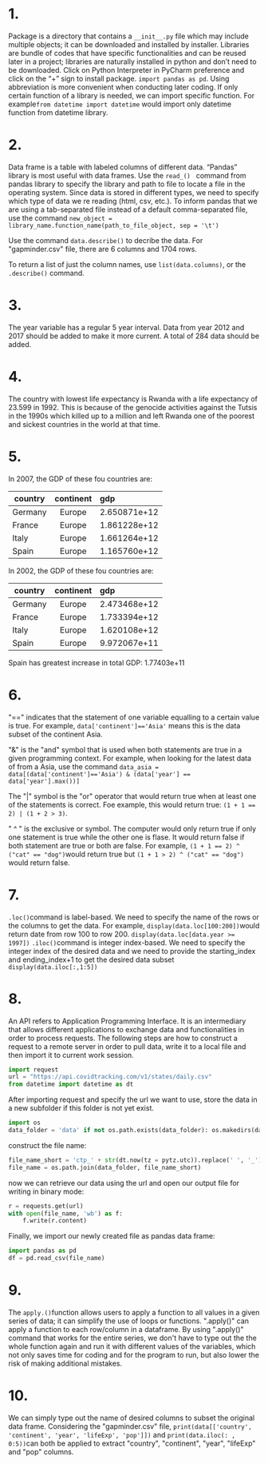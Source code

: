 # 1.	
Package is a directory that contains a ```__init__.py``` file which may include multiple objects; it can be downloaded and installed by installer. Libraries are bundle of codes that have specific functionalities and can be reused later in a project; libraries are naturally installed in python and don’t need to be downloaded. Click on Python Interpreter in PyCharm preference and click on the “+” sign to install package. ```import pandas as pd```. Using abbreviation is more convenient when conducting later coding. If only certain function of a library is needed, we can import specific function. For example```from datetime import datetime``` would import only datetime function from datetime library.

# 2.
Data frame is a table with labeled columns of different data. “Pandas” library is most useful with data frames. Use the ```read_() ``` command from pandas library to specify the library and path to file to locate a file in the operating system. Since data is stored in different types, we need to specify which type of data we re reading (html, csv, etc.). To inform pandas that we are using a tab-separated file instead of a default comma-separated file, use the command ```new_object = library_name.function_name(path_to_file_object, sep = '\t')```

Use the command ```data.describe()``` to decribe the data. For "gapminder.csv" file, there are 6 columns and 1704 rows. 

To return a list of just the column names, use ```list(data.columns)```, or the``` .describe()``` command.

# 3.
The year variable has a regular 5 year interval. Data from year 2012 and 2017 should be added to make it more current. A total of 284 data should be added.

# 4.
The country with lowest life expectancy is Rwanda with a life expectancy of 23.599 in 1992. This is because of the genocide activities against the Tutsis in the 1990s which killed up to a million and left Rwanda one of the poorest and sickest countries in the world at that time.

# 5.
In 2007, the GDP of these fou countries are:

| country | continent |      gdp     |
| ------- | :-------: | :----------- |
| Germany |  Europe   | 2.650871e+12 |
| France  |  Europe   | 1.861228e+12 |
| Italy   |  Europe   | 1.661264e+12 |
| Spain   |  Europe   | 1.165760e+12 |

In 2002, the GDP of these fou countries are:

| country | continent |      gdp     |
| ------- | :-------: | :----------- |
| Germany |  Europe   | 2.473468e+12 |
| France  |  Europe   | 1.733394e+12 |
| Italy   |  Europe   | 1.620108e+12 |
| Spain   |  Europe   | 9.972067e+11 |

Spain has greatest increase in total GDP: 1.77403e+11

# 6.
"==" indicates that the statement of one variable equalling to a certain value is true. For example, ```data['continent']=='Asia'``` means this is the data subset of the continent Asia. 

"&" is the "and" symbol that is used when both statements are true in a given programming context. For example, when looking for the latest data of from a Asia,  use the command ```data_asia = data[(data['continent']=='Asia') & (data['year'] == data['year'].max())]```

The "|" symbol is the "or" operator that would return true when at least one of the statements is correct. Foe example, this would return true: ```(1 + 1 == 2) | (1 + 2 > 3)```. 

" ^ " is the exclusive or symbol. The computer would only return true if only one statement is true while the other one is flase. It would return false if both statement are true or both are false. For example, ```(1 + 1 == 2) ^ ("cat" == "dog")```would return true but ```(1 + 1 > 2) ^ ("cat" == "dog")``` would return false. 

# 7.
```.loc()```command is label-based. We need to specify the name of the rows or the columns to get the data. 
For example, ```display(data.loc[100:200])```would return date from row 100 to row 200.
```display(data.loc[data.year >= 1997])```
```.iloc()```command is integer index-based. We need to specify the integer index of the desired data and we need to provide the starting_index and ending_index+1 to get the desired data subset
```display(data.iloc[:,1:5])```

# 8.
An API refers to Application Programming Interface. It is an intermediary that allows different applications to exchange data and functionalities in order to process requests. The following steps are how to construct a request to a remote server in order to pull data, write it to a local file and then import it to current work session.  

```python
import request
url = "https://api.covidtracking.com/v1/states/daily.csv"
from datetime import datetime as dt
```
After importing request and specify the url we want to use, store the data in a new subfolder if this folder is not yet exist.
```python
import os
data_folder = 'data' if not os.path.exists(data_folder): os.makedirs(data_folder)
```
construct the file name:
```python
file_name_short = 'ctp_' + str(dt.now(tz = pytz.utc)).replace(' ', '_') + '.csv'
file_name = os.path.join(data_folder, file_name_short)
```
now we can retrieve our data using the url and open our output file for writing in binary mode:
```python
r = requests.get(url)
with open(file_name, 'wb') as f:
    f.write(r.content)
```
Finally, we import our newly created file as pandas data frame:
```python
import pandas as pd
df = pd.read_csv(file_name)
```

# 9.
The ```apply.()```function allows users to apply a function to all values in a given series of data; it can simplify the use of loops or functions. ".apply()" can apply a function to each row/column in a dataframe. By using ".apply()" command that works for the entire series, we don't have to type out the the whole function again and run it with different values of the variables, which not only saves time for coding and for the program to run, but also lower the risk of making additional mistakes.

# 10.
We can simply type out the name of desired columns to subset the original data frame. Considering the "gapminder.csv" file, ```print(data[['country', 'continent', 'year', 'lifeExp', 'pop']])``` and ```print(data.iloc(: , 0:5))```can both be applied to extract "country", "continent", "year", "lifeExp" and "pop" columns.
